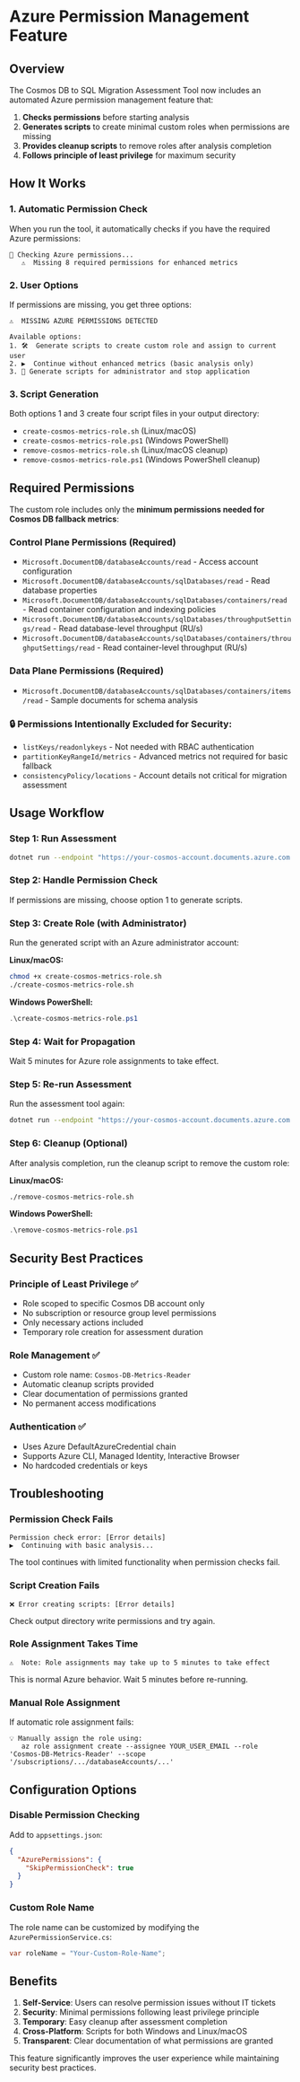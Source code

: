 # Azure Permission Management Feature

## Overview

The Cosmos DB to SQL Migration Assessment Tool now includes an automated Azure permission management feature that:

1. **Checks permissions** before starting analysis
2. **Generates scripts** to create minimal custom roles when permissions are missing
3. **Provides cleanup scripts** to remove roles after analysis completion
4. **Follows principle of least privilege** for maximum security

## How It Works

### 1. Automatic Permission Check
When you run the tool, it automatically checks if you have the required Azure permissions:

```
🔐 Checking Azure permissions...
   ⚠️  Missing 8 required permissions for enhanced metrics
```

### 2. User Options
If permissions are missing, you get three options:

```
⚠️  MISSING AZURE PERMISSIONS DETECTED

Available options:
1. 🛠️  Generate scripts to create custom role and assign to current user
2. ▶️  Continue without enhanced metrics (basic analysis only)
3. 🛑 Generate scripts for administrator and stop application
```

### 3. Script Generation
Both options 1 and 3 create four script files in your output directory:

- `create-cosmos-metrics-role.sh` (Linux/macOS)
- `create-cosmos-metrics-role.ps1` (Windows PowerShell)
- `remove-cosmos-metrics-role.sh` (Linux/macOS cleanup)
- `remove-cosmos-metrics-role.ps1` (Windows PowerShell cleanup)

## Required Permissions

The custom role includes only the **minimum permissions needed for Cosmos DB fallback metrics**:

### Control Plane Permissions (Required)
- `Microsoft.DocumentDB/databaseAccounts/read` - Access account configuration
- `Microsoft.DocumentDB/databaseAccounts/sqlDatabases/read` - Read database properties
- `Microsoft.DocumentDB/databaseAccounts/sqlDatabases/containers/read` - Read container configuration and indexing policies
- `Microsoft.DocumentDB/databaseAccounts/sqlDatabases/throughputSettings/read` - Read database-level throughput (RU/s)
- `Microsoft.DocumentDB/databaseAccounts/sqlDatabases/containers/throughputSettings/read` - Read container-level throughput (RU/s)

### Data Plane Permissions (Required)
- `Microsoft.DocumentDB/databaseAccounts/sqlDatabases/containers/items/read` - Sample documents for schema analysis

### 🔒 **Permissions Intentionally Excluded for Security:**
- `listKeys/readonlykeys` - Not needed with RBAC authentication
- `partitionKeyRangeId/metrics` - Advanced metrics not required for basic fallback
- `consistencyPolicy/locations` - Account details not critical for migration assessment

## Usage Workflow

### Step 1: Run Assessment
```bash
dotnet run --endpoint "https://your-cosmos-account.documents.azure.com:443/" --all-databases
```

### Step 2: Handle Permission Check
If permissions are missing, choose option 1 to generate scripts.

### Step 3: Create Role (with Administrator)
Run the generated script with an Azure administrator account:

**Linux/macOS:**
```bash
chmod +x create-cosmos-metrics-role.sh
./create-cosmos-metrics-role.sh
```

**Windows PowerShell:**
```powershell
.\create-cosmos-metrics-role.ps1
```

### Step 4: Wait for Propagation
Wait 5 minutes for Azure role assignments to take effect.

### Step 5: Re-run Assessment
Run the assessment tool again:
```bash
dotnet run --endpoint "https://your-cosmos-account.documents.azure.com:443/" --all-databases
```

### Step 6: Cleanup (Optional)
After analysis completion, run the cleanup script to remove the custom role:

**Linux/macOS:**
```bash
./remove-cosmos-metrics-role.sh
```

**Windows PowerShell:**
```powershell
.\remove-cosmos-metrics-role.ps1
```

## Security Best Practices

### Principle of Least Privilege ✅
- Role scoped to specific Cosmos DB account only
- No subscription or resource group level permissions
- Only necessary actions included
- Temporary role creation for assessment duration

### Role Management ✅
- Custom role name: `Cosmos-DB-Metrics-Reader`
- Automatic cleanup scripts provided
- Clear documentation of permissions granted
- No permanent access modifications

### Authentication ✅
- Uses Azure DefaultAzureCredential chain
- Supports Azure CLI, Managed Identity, Interactive Browser
- No hardcoded credentials or keys

## Troubleshooting

### Permission Check Fails
```
Permission check error: [Error details]
▶️  Continuing with basic analysis...
```
The tool continues with limited functionality when permission checks fail.

### Script Creation Fails
```
❌ Error creating scripts: [Error details]
```
Check output directory write permissions and try again.

### Role Assignment Takes Time
```
⚠️  Note: Role assignments may take up to 5 minutes to take effect
```
This is normal Azure behavior. Wait 5 minutes before re-running.

### Manual Role Assignment
If automatic role assignment fails:
```
💡 Manually assign the role using:
   az role assignment create --assignee YOUR_USER_EMAIL --role 'Cosmos-DB-Metrics-Reader' --scope '/subscriptions/.../databaseAccounts/...'
```

## Configuration Options

### Disable Permission Checking
Add to `appsettings.json`:
```json
{
  "AzurePermissions": {
    "SkipPermissionCheck": true
  }
}
```

### Custom Role Name
The role name can be customized by modifying the `AzurePermissionService.cs`:
```csharp
var roleName = "Your-Custom-Role-Name";
```

## Benefits

1. **Self-Service**: Users can resolve permission issues without IT tickets
2. **Security**: Minimal permissions following least privilege principle
3. **Temporary**: Easy cleanup after assessment completion
4. **Cross-Platform**: Scripts for both Windows and Linux/macOS
5. **Transparent**: Clear documentation of what permissions are granted

This feature significantly improves the user experience while maintaining security best practices.

